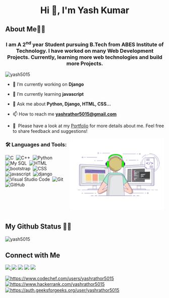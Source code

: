 <h1 align="center">Hi 👋, I'm Yash Kumar</h1>

<h2 align="left">About Me👨‍🎓 </h2>
<h3 align="center">I am A 2<sup>nd</sup> year Student pursuing B.Tech from ABES Institute of Technology. I have worked on many Web Development Projects. Currently, learning more web technologies and build more Projects.</h3>

<p align="left"> <img src="https://komarev.com/ghpvc/?username=yash5015&label=Profile%20views&color=0e75b6&style=flat" alt="yash5015" /> </p>

- 🔭 I’m currently working on **Django**

- 🌱 I’m currently learning **javascript**

- 💬 Ask me about **Python, Django, HTML, CSS...**

- 📫 How to reach me [**yashrathor5015@gmail.com**](https://mail.google.com/mail/?view=cm&fs=1&to=yashrathor5015@gmail.com)
- 📄 &nbsp;Please have a look at my [Portfolio](https://yash5015.github.io/) for more details about me. Feel free to share feedback and suggestions!


<img alt="Coding" src="https://github.com/YUGANSHCHAUHAN/YUGANSHCHAUHAN/blob/master/assets/coding-freak.gif" align="right" width =300/>

<h3 align="left">🛠 Languages and Tools:</h3>



![C](https://img.shields.io/badge/-C-05122A?style=flat&logo=C&logoColor=A8B9CC)&nbsp;
![C++](https://img.shields.io/badge/-C++-05122A?style=flat&logo=C%2B%2B&logoColor=00599C)&nbsp;
![Python](https://img.shields.io/badge/-Python-05122A?style=flat&logo=python)&nbsp;
![My SQL](https://img.shields.io/badge/-My%20SQL-05122A?style=flat&logo=mysql&logoColor=563D7C)&nbsp;
![HTML](https://img.shields.io/badge/-HTML-05122A?style=flat&logo=HTML5)&nbsp;
![bootstrap](https://img.shields.io/badge/-bootstrap-05122A?style=flat&logo=Bootstrap)&nbsp;
![CSS](https://img.shields.io/badge/-CSS-05122A?style=flat&logo=CSS3&logoColor=1572B6)\
![javascript](https://img.shields.io/badge/-javascript-05122A?style=flat&logo=Javascript)&nbsp;
![django](https://img.shields.io/badge/-django-05122A?style=flat&logo=django)&nbsp;
![Visual Studio Code](https://img.shields.io/badge/-VS%20Code-05122A?style=flat&logo=visual-studio-code&logoColor=007ACC)&nbsp;
![Git](https://img.shields.io/badge/-Git-05122A?style=flat&logo=git)\
![GitHub](https://img.shields.io/badge/-GitHub-05122A?style=flat&logo=github)&nbsp;

<br><br><br><br>


## My Github Status 🦸‍♂️

<p><img align="center" src="https://github-readme-stats.vercel.app/api/top-langs?username=yash5015&show_icons=true&locale=en&layout=compact" alt="yash5015" /></p>

## Connect with Me

<p align="left">
<a href="https://twitter.com/YashRathor5015"><img src="https://img.shields.io/twitter/url?style=social&url=https%3A%2F%2Ftwitter.com%2FYashRathor5015"/>
<a href="https://www.linkedin.com/in/yash-kumar-452821193/"><img src="https://img.shields.io/badge/-Yash%20Kumar%20-blue?style=flat&logo=Linkedin&logoColor=white"/></a>
<a href="https://mail.google.com/mail/?view=cm&fs=1&to=yashrathor5015@gmail.com"><img src="https://img.shields.io/badge/-yashrathor5015%40gmail.com-D14836?style=flat&logo=Gmail&logoColor=white"/></a>
<a href="https://www.instagram.com/yashrathor01/"><img src="https://img.shields.io/badge/-%40yashrathor01-E4405F?style=flat&logo=Instagram&logoColor=white"/></a>
<a href="https://stackoverflow.com/users/15549186/yash-rathor"><img src="https://img.shields.io/badge/-user%3A15603177-orange?style=flat&logo=Stackoverflow&logoColor=white"/></a>

 
<a href="https://www.codechef.com/users/yashrathor5015" target="blank"><img align="center" src="https://cdn.jsdelivr.net/npm/simple-icons@3.1.0/icons/codechef.svg" alt="https://www.codechef.com/users/yashrathor5015" height="30" width="40" /></a>
<a href="https://www.hackerrank.com/yashrathor5015" target="blank"><img align="center" src="https://cdn.jsdelivr.net/npm/simple-icons@3.0.1/icons/hackerrank.svg" alt="https://www.hackerrank.com/yashrathor5015" height="30" width="40" /></a>
<a href="https://auth.geeksforgeeks.org/user/yashrathor5015/profile" target="blank"><img align="center" src="https://cdn.jsdelivr.net/npm/simple-icons@3.0.1/icons/geeksforgeeks.svg" alt="https://auth.geeksforgeeks.org/user/yashrathor5015" height="30" width="40" /></a>
</p>

